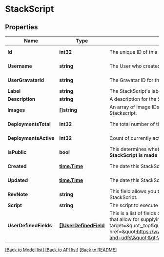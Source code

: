 # StackScript

## Properties

Name | Type | Description | Notes
------------ | ------------- | ------------- | -------------
**Id** | **int32** | The unique ID of this StackScript. | [optional] [readonly] 
**Username** | **string** | The User who created the StackScript.  | [optional] [readonly] 
**UserGravatarId** | **string** | The Gravatar ID for the User who created the StackScript.  | [optional] [readonly] 
**Label** | **string** | The StackScript&#39;s label is for display purposes only.  | [optional] 
**Description** | **string** | A description for the StackScript.  | [optional] 
**Images** | **[]string** | An array of Image IDs. These are the images that can be deployed with this Stackscript.  | [optional] 
**DeploymentsTotal** | **int32** | The total number of times this StackScript has been deployed.  | [optional] [readonly] 
**DeploymentsActive** | **int32** | Count of currently active, deployed Linodes created from this StackScript.  | [optional] [readonly] 
**IsPublic** | **bool** | This determines whether other users can use your StackScript. **Once a StackScript is made public, it cannot be made private.**  | [optional] 
**Created** | [**time.Time**](time.Time.md) | The date this StackScript was created.  | [optional] [readonly] 
**Updated** | [**time.Time**](time.Time.md) | The date this StackScript was last updated.  | [optional] [readonly] 
**RevNote** | **string** | This field allows you to add notes for the set of revisions made to this StackScript.  | [optional] 
**Script** | **string** | The script to execute when provisioning a new Linode with this StackScript.  | [optional] 
**UserDefinedFields** | [**[]UserDefinedField**](UserDefinedField.md) | This is a list of fields defined with a special syntax inside this StackScript that allow for supplying customized parameters during deployment. See &lt;a target&#x3D;\&quot;_top\&quot; href&#x3D;\&quot;https://www.linode.com/docs/platform/stackscripts/#variables-and-udfs\&quot;&gt;Variables and UDFs&lt;/a&gt; for more information.  | [optional] [readonly] 

[[Back to Model list]](../README.md#documentation-for-models) [[Back to API list]](../README.md#documentation-for-api-endpoints) [[Back to README]](../README.md)


